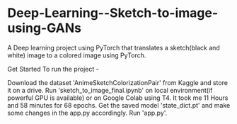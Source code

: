 # Deep-Learning--Sketch-to-image-using-GANs

A Deep learning project using PyTorch that translates a sketch(black and white) image to a colored image using PyTorch.

Get Started
To run the project -

Download the dataset 'AnimeSketchColorizationPair' from Kaggle and store it on a drive.
Run 'sketch_to_image_final.ipynb' on local environment(if powerful GPU is available) or on Google Colab using T4. It took me 11 Hours and 58 minutes for 68 epochs.
Get the saved model 'state_dict.pt' and make some changes in the app.py accordingly.
Run 'app.py'.
